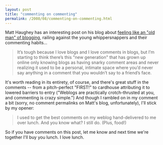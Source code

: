 ```yaml
---
layout: post
title: "commenting on commenting"
permalink: /2008/08/commenting-on-commenting.html
---
```


Matt Haughey has an interesting post on his blog about [feeling like an "old man" of blogging](http://a.wholelottanothing.org/2008/08/27/becoming-an-old-blogging-man/), railing against the young whippersnappers and their commenting habits...

> It’s tough because I love blogs and I love comments in blogs, but I’m starting to think there’s this "new generation" that has grown up online only knowing blogs as having snarky comment areas and never realizing it used to be a personal, intimate space where you’d never say anything in a comment that you wouldn’t say to a friend’s face.

It's worth reading in its entirety, of course, and there's great stuff in the comments -- from a pitch-perfect "FIRST!" to cardhouse attributing it to lowered barriers to entry ("Weblogs are practically crotch-thrusted at you, and commenting is crazy simple.") And though I rambled on in my comment a bit (sorry, no comment permalinks on Matt's blog, unfortunately), I'll stick by my opener:

> I used to get the best comments on my weblog hand-delivered to me over lunch. And you know what? I still do. (Plus, food!)

So if you have comments on this post, let me know and next time we're together I'll buy you lunch. I love lunch.